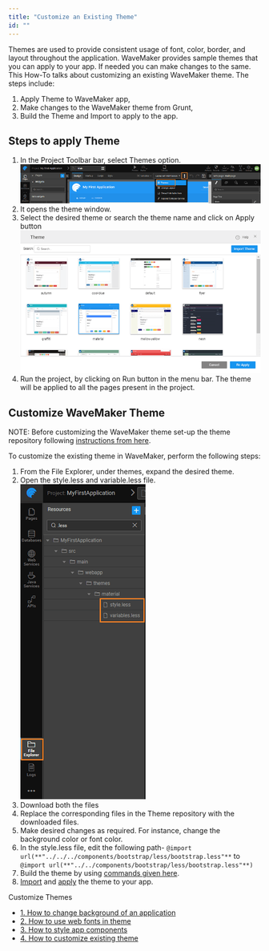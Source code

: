 ```yaml
---
title: "Customize an Existing Theme"
id: ""
---
```


Themes are used to provide consistent usage of font, color, border, and layout throughout the application. WaveMaker provides sample themes that you can apply to your app. If needed you can make changes to the same. This How-To talks about customizing an existing WaveMaker theme. The steps include:

1. Apply Theme to WaveMaker app,
2. Make changes to the WaveMaker theme from Grunt,
3. Build the Theme and Import to apply to the app.

## Steps to apply Theme

1. In the Project Toolbar bar, select Themes option. [![](./assets/theme_change.png)](./assets/theme_change.png)
2. It opens the theme window.
3. Select the desired theme or search the theme name and click on Apply button [![](./assets/Themes.png)](./assets/Themes.png)
4. Run the project, by clicking on Run button in the menu bar. The theme will be applied to all the pages present in the project.

## **Customize WaveMaker Theme**

NOTE: Before customizing the WaveMaker theme set-up the theme repository following [instructions from here](/learn/app-development/ui-design/themes/#create-theme).

To customize the existing theme in WaveMaker, perform the following steps:

1. From the File Explorer, under themes, expand the desired theme.
2. Open the style.less and variable.less file. [![](./assets/theme_customize.png)](./assets/theme_customize.png)
3. Download both the files
4. Replace the corresponding files in the Theme repository with the downloaded files.
5. Make desired changes as required. For instance, change the background color or font color.
6. In the style.less file, edit the following path- `@import url(**"../../../components/bootstrap/less/bootstrap.less"**` to `@import url(**"../../components/bootstrap/less/bootstrap.less"**)`
7. Build the theme by using [commands given here](/learn/app-development/ui-design/themes/#build-theme).
8. [Import](/learn/app-development/ui-design/themes/#import-theme) and [apply](/learn/app-development/ui-design/themes/#apply-theme) the theme to your app.

Customize Themes

- [1\. How to change background of an application](/learn/how-tos/customizing-theme/#background)
- [2\. How to use web fonts in theme](/learn/how-tos/customizing-theme/#web-fonts)
- [3\. How to style app components](/learn/how-tos/customizing-theme/#styling)
- [4\. How to customize existing theme](#)
